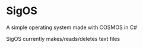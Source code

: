 # SigOS
A simple operating system made with COSMOS in C#

SigOS currently makes/reads/deletes text files
